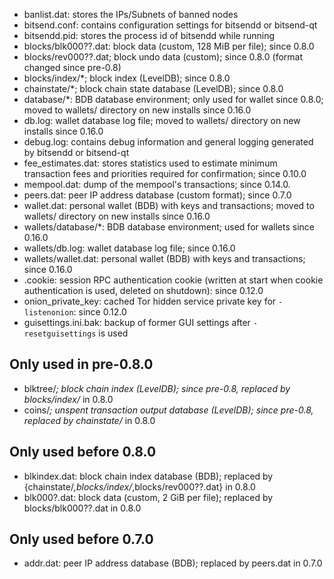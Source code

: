 ﻿
* banlist.dat: stores the IPs/Subnets of banned nodes
* bitsend.conf: contains configuration settings for bitsendd or bitsend-qt
* bitsendd.pid: stores the process id of bitsendd while running
* blocks/blk000??.dat: block data (custom, 128 MiB per file); since 0.8.0
* blocks/rev000??.dat; block undo data (custom); since 0.8.0 (format changed since pre-0.8)
* blocks/index/*; block index (LevelDB); since 0.8.0
* chainstate/*; block chain state database (LevelDB); since 0.8.0
* database/*: BDB database environment; only used for wallet since 0.8.0; moved to wallets/ directory on new installs since 0.16.0
* db.log: wallet database log file; moved to wallets/ directory on new installs since 0.16.0
* debug.log: contains debug information and general logging generated by bitsendd or bitsend-qt
* fee_estimates.dat: stores statistics used to estimate minimum transaction fees and priorities required for confirmation; since 0.10.0
* mempool.dat: dump of the mempool's transactions; since 0.14.0.
* peers.dat: peer IP address database (custom format); since 0.7.0
* wallet.dat: personal wallet (BDB) with keys and transactions; moved to wallets/ directory on new installs since 0.16.0
* wallets/database/*: BDB database environment; used for wallets since 0.16.0
* wallets/db.log: wallet database log file; since 0.16.0
* wallets/wallet.dat: personal wallet (BDB) with keys and transactions; since 0.16.0
* .cookie: session RPC authentication cookie (written at start when cookie authentication is used, deleted on shutdown): since 0.12.0
* onion_private_key: cached Tor hidden service private key for `-listenonion`: since 0.12.0
* guisettings.ini.bak: backup of former GUI settings after `-resetguisettings` is used

Only used in pre-0.8.0
---------------------
* blktree/*; block chain index (LevelDB); since pre-0.8, replaced by blocks/index/* in 0.8.0
* coins/*; unspent transaction output database (LevelDB); since pre-0.8, replaced by chainstate/* in 0.8.0

Only used before 0.8.0
---------------------
* blkindex.dat: block chain index database (BDB); replaced by {chainstate/*,blocks/index/*,blocks/rev000??.dat} in 0.8.0
* blk000?.dat: block data (custom, 2 GiB per file); replaced by blocks/blk000??.dat in 0.8.0

Only used before 0.7.0
---------------------
* addr.dat: peer IP address database (BDB); replaced by peers.dat in 0.7.0
